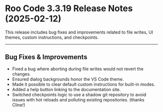 # Roo Code 3.3.19 Release Notes (2025-02-12)

This release includes bug fixes and improvements related to file writes, UI themes, custom instructions, and checkpoints.

---

## Bug Fixes & Improvements

*   Fixed a bug where aborting during file writes would not revert the changes.
*   Ensured dialog backgrounds honor the VS Code theme.
*   Made it possible to clear default custom instructions for built-in modes.
*   Added a help button linking to the documentation site.
*   Switched checkpoints logic to use a shadow git repository to avoid issues with hot reloads and polluting existing repositories. (thanks Cline!)
